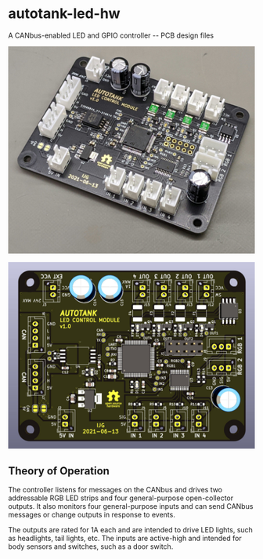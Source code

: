 # autotank-led-hw

A CANbus-enabled LED and GPIO controller -- PCB design files

![Assembled PCB](Assembled.jpg)

![PCB Render](PCB.jpg)


## Theory of Operation

The controller listens for messages on the CANbus and drives two addressable RGB LED strips and four general-purpose open-collector outputs. It also monitors four general-purpose inputs and can send CANbus messages or change outputs in response to events.

The outputs are rated for 1A each and are intended to drive LED lights, such as headlights, tail lights, etc. The inputs are active-high and intended for body sensors and switches, such as a door switch.
